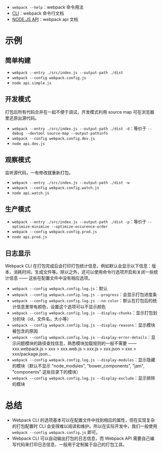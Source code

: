 - `webpack --help`：webpack 命令用法
- [CLI](http://webpack.github.io/docs/cli.html)：webpack 命令行文档
- [NODE.JS API](http://webpack.github.io/docs/node.js-api.html)：webpack api 文档

# 示例
## 简单构建

- `webpack --entry ./src/index.js --output-path ./dist`
- `webpack --config webpack.config.js`
- `node api.simple.js`

## 开发模式
打包后所有代码合并在一起不便于调试，开发模式利用 source map 可在浏览器里还原出源代码。

- `webpack --entry ./src/index.js --output-path ./dist -d`：等价于 `--debug --devtool source-map --output-pathinfo`
- `webpack --config webpack.config.dev.js`
- `node api.dev.js`

## 观察模式
监听源代码，一有修改就重新打包。

- `webpack --entry ./src/index.js --output-path ./dist -w`
- `webpack --config webpack.config.watch.js`
- `node api.watch.js`

## 生产模式

- `webpack --entry ./src/index.js --output-path ./dist -p`：等价于 `--optimize-minimize --optimize-occurence-order`
- `webpack --config webpack.config.prod.js`
- `node api.prod.js`

## 日志显示
Webpack CLI 在打包完成后会打印打包统计信息，例如默认会显示以下信息：版本，消耗时间，生成文件等。除以之外，还可以使用命令行选项开启和关闭一些统计信息 —— 这些在配置文件中没有相应选项。

- `webpack --config webpack.config.log.js`：默认
- `webpack --config webpack.config.log.js --progress`：会显示打包进度条
- `webpack --config webpack.config.log.js --no-color`：默认在打包后的统计信息里带有颜色，设置这个选项可以不显示颜色
- `webpack --config webpack.config.log.js --display-chunks`：显示打包划分的块（id，文件名，大小等）
- `webpack --config webpack.config.log.js --display-reasons`：显示模块被包含的原因
- `webpack --config webpack.config.log.js --display-error-details`：显示问题模块的路径查找信息，熟悉模块加载规则的一般不需要 —— xxx.webpack.js > xxx > xxx.web.js > xxx.js > xxx.json > xxx > xxx/package.json...
- `webpack --config webpack.config.log.js --display-modules`：显示隐藏的模块（默认不显示 "node_modules", "bower_components", "jam", "components" 这些目录下的模块）
- `webpack --config webpack.config.log.js --display-exclude`：显示排除的模块

# 总结
- Webpack CLI 的选项基本可以在配置文件中找到相应的属性，但在实现复杂的打包配置时 CLI 会变得难以阅读和维护。所以在实际开发中，我们一般使用 `webpack --config webpack.config.js` 即可。
- Webpack CLI 可以自动输出打包的日志信息，而 Webpack API 需要自己编写代码来打印日志信息，一般用于定制属于自己的打包工具。
